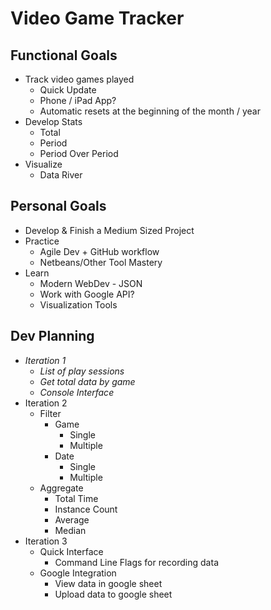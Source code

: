 # Video Game Tracker

## Functional Goals
* Track video games played
   * Quick Update
   * Phone / iPad App?
   * Automatic resets at the beginning of the month / year
* Develop Stats
   * Total
   * Period
   * Period Over Period
* Visualize
   * Data River

## Personal Goals
* Develop & Finish a Medium Sized Project
* Practice 
   * Agile Dev + GitHub workflow
   * Netbeans/Other Tool Mastery
* Learn
   * Modern WebDev - JSON
   * Work with Google API?
   * Visualization Tools

## Dev Planning
* *Iteration 1*
   * *List of play sessions*
   * *Get total data by game*
   * *Console Interface*
* Iteration 2
   * Filter
      * Game
         * Single
         * Multiple
      * Date
         * Single
         * Multiple
   * Aggregate
      * Total Time
      * Instance Count
      * Average
      * Median
* Iteration 3
   * Quick Interface
      * Command Line Flags for recording data
   * Google Integration
      * View data in google sheet
      * Upload data to google sheet
